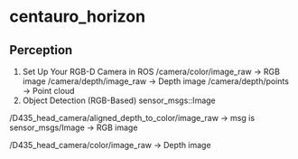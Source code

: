 # centauro_horizon

## Perception

1. Set Up Your RGB-D Camera in ROS
   /camera/color/image_raw → RGB image 
   /camera/depth/image_raw → Depth image
   /camera/depth/points → Point cloud
2. Object Detection (RGB-Based)
   sensor_msgs::Image

/D435_head_camera/aligned_depth_to_color/image_raw -> msg is sensor_msgs/Image -> RGB image

/D435_head_camera/color/image_raw -> Depth image
